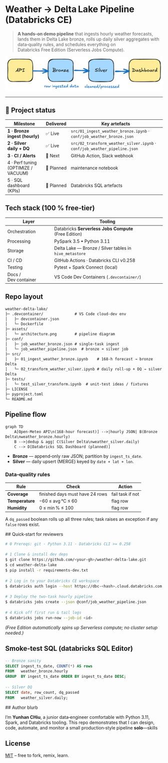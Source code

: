 # Weather → Delta Lake Pipeline (Databricks CE)

> **A hands‑on demo pipeline** that ingests hourly weather forecasts, lands them in Delta Lake bronze, rolls up daily silver aggregates with data‑quality rules, and schedules everything on Databricks Free Edition (Serverless Jobs Compute).

![Architecture diagram](assets/architecture.png)

---

## 📌 Project status

| Milestone                           | Delivered  | Key artefacts                                                              |
| ----------------------------------- | ---------- | -------------------------------------------------------------------------- |
| **1 · Bronze ingest (hourly)**      | ✅ Live     | `src/01_ingest_weather_bronze.ipynb` · `conf/job_weather_bronze.json`      |
| **2 · Silver daily + DQ**           | ✅ Live     | `src/02_transform_weather_silver.ipynb` · `conf/job_weather_pipeline.json` |
| **3 · CI / Alerts**                 | 🔄 Next    | GitHub Action, Slack webhook                                               |
| 4 · Perf tuning (OPTIMIZE / VACUUM) | 🔄 Planned | maintenance notebook                                                       |
| 5 · SQL dashboard (KPIs)            | 🔄 Planned | Databricks SQL artefacts                                                   |

## Tech stack (100 % free‑tier)

| Layer                | Tooling                                                 |
| -------------------- | ------------------------------------------------------- |
| Orchestration        | Databricks **Serverless Jobs Compute** (Free Edition)   |
| Processing           | PySpark 3.5 • Python 3.11                               |
| Storage              | Delta Lake — Bronze / Silver tables in `hive_metastore` |
| CI / CD              | GitHub Actions · Databricks CLI v0.258                  |
| Testing              | Pytest + Spark Connect (local)                          |
| Docs / Dev container | VS Code Dev Containers (`.devcontainer/`)               |

## Repo layout

```
weather-delta-lake/
├─ .devcontainer/              # VS Code cloud‑dev env
│   ├─ devcontainer.json
│   └─ Dockerfile
├─ assets/
│   └─ architecture.png        # pipeline diagram
├─ conf/
│   ├─ job_weather_bronze.json # single‑task ingest
│   └─ job_weather_pipeline.json  # bronze ➜ silver job
├─ src/
│   ├─ 01_ingest_weather_bronze.ipynb    # 168‑h forecast → bronze Delta
│   └─ 02_transform_weather_silver.ipynb # daily roll‑up + DQ → silver Delta
├─ tests/
│   └─ test_silver_transform.ipynb  # unit‑test ideas / fixtures
├─ LICENSE
├─ pyproject.toml
└─ README.md
```

## Pipeline flow

```mermaid
graph TD
    A[Open‑Meteo API\n(168‑hour forecast)] -->|hourly JSON| B(Bronze Delta\nweather_bronze.hourly)
    B -->|dedup & agg| C(Silver Delta\nweather_silver.daily)
    C --> D[Databricks SQL Dashboard (planned)]
```

* **Bronze** — append‑only raw JSON; partition by `ingest_ts_date`.
* **Silver** — daily upsert (MERGE) keyed by `date + lat + lon`.

### Data‑quality rules

| Rule            | Check                           | Action           |
| --------------- | ------------------------------- | ---------------- |
| **Coverage**    | finished days must have 24 rows | fail task if not |
| **Temperature** | −60 ≤ avg °C ≤ 60               | flag row         |
| **Humidity**    | 0 ≤ min % ≤ 100                 | flag row         |

A `dq_passed` boolean rolls up all three rules; task raises an exception if any `false` rows exist.

## Quick‑start for reviewers

```bash
# 0 Prereqs: git · Python 3.11 · Databricks CLI >= 0.258

# 1 Clone & install dev deps
$ git clone https://github.com/<your-gh>/weather-delta-lake.git
$ cd weather-delta-lake
$ pip install -r requirements-dev.txt

# 2 Log in to your Databricks CE workspace
$ databricks auth login --host https://dbc-<hash>.cloud.databricks.com --token

# 3 Deploy the two‑task hourly pipeline
$ databricks jobs create --json @conf/job_weather_pipeline.json

# 4 Kick off first run & tail logs
$ databricks jobs run-now --job-id <id>
```

*(Free Edition automatically spins up Serverless compute; no cluster setup needed.)*

## Smoke‑test SQL (databricks SQL Editor)

```sql
-- Bronze sanity
SELECT ingest_ts_date, COUNT(*) AS rows
FROM   weather_bronze.hourly
GROUP  BY ingest_ts_date ORDER BY ingest_ts_date DESC;

-- Silver DQ
SELECT date, row_count, dq_passed
FROM   weather_silver.daily;
```

## Author blurb

I’m **Yunhan CHiu**, a junior data‑engineer comfortable with Python 3.11, Spark, and Databricks tooling.
This repo demonstrates that I can design, code, automate, and monitor a small production‑style pipeline **solo**—skills 


## License

[MIT](LICENSE) – free to fork, remix, learn.
